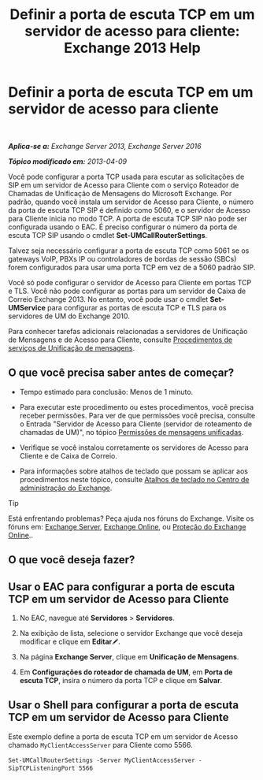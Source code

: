 ﻿---
title: 'Definir a porta de escuta TCP em um servidor de acesso para cliente: Exchange 2013 Help'
TOCTitle: Definir a porta de escuta TCP em um servidor de acesso para cliente
ms:assetid: 5f48f21a-d8d4-48b2-868f-9a3647693841
ms:mtpsurl: https://technet.microsoft.com/pt-br/library/JJ673530(v=EXCHG.150)
ms:contentKeyID: 50556209
ms.date: 05/22/2018
mtps_version: v=EXCHG.150
ms.translationtype: MT
---

# Definir a porta de escuta TCP em um servidor de acesso para cliente

 

_**Aplica-se a:** Exchange Server 2013, Exchange Server 2016_

_**Tópico modificado em:** 2013-04-09_

Você pode configurar a porta TCP usada para escutar as solicitações de SIP em um servidor de Acesso para Cliente com o serviço Roteador de Chamadas de Unificação de Mensagens do Microsoft Exchange. Por padrão, quando você instala um servidor de Acesso para Cliente, o número da porta de escuta TCP SIP é definido como 5060, e o servidor de Acesso para Cliente inicia no modo TCP. A porta de escuta TCP SIP não pode ser configurada usando o EAC. É preciso configurar o número da porta de escuta TCP SIP usando o cmdlet **Set-UMCallRouterSettings**.

Talvez seja necessário configurar a porta de escuta TCP como 5061 se os gateways VoIP, PBXs IP ou controladores de bordas de sessão (SBCs) forem configurados para usar uma porta TCP em vez de a 5060 padrão SIP.

Você só pode configurar o servidor de Acesso para Cliente em portas TCP e TLS. Você não pode configurar as portas para um servidor de Caixa de Correio Exchange 2013. No entanto, você pode usar o cmdlet **Set-UMService** para configurar as portas de escuta TCP e TLS para os servidores de UM do Exchange 2010.

Para conhecer tarefas adicionais relacionadas a servidores de Unificação de Mensagens e de Acesso para Cliente, consulte [Procedimentos de serviços de Unificação de mensagens](um-services-procedures-exchange-2013-help.md).

## O que você precisa saber antes de começar?

  - Tempo estimado para conclusão: Menos de 1 minuto.

  - Para executar este procedimento ou estes procedimentos, você precisa receber permissões. Para ver de que permissões você precisa, consulte o Entrada "Servidor de Acesso para Cliente (servidor de roteamento de chamadas de UM)", no tópico [Permissões de mensagens unificadas](unified-messaging-permissions-exchange-2013-help.md).

  - Verifique se você instalou corretamente os servidores de Acesso para Cliente e de Caixa de Correio.

  - Para informações sobre atalhos de teclado que possam se aplicar aos procedimentos neste tópico, consulte [Atalhos de teclado no Centro de administração do Exchange](keyboard-shortcuts-in-the-exchange-admin-center-exchange-online-protection-help.md).


> [!TIP]
> Está enfrentando problemas? Peça ajuda nos fóruns do Exchange. Visite os fóruns em: <A href="https://go.microsoft.com/fwlink/p/?linkid=60612">Exchange Server</A>, <A href="https://go.microsoft.com/fwlink/p/?linkid=267542">Exchange Online</A>, ou <A href="https://go.microsoft.com/fwlink/p/?linkid=285351">Proteção do Exchange Online</A>..



## O que você deseja fazer?

## Usar o EAC para configurar a porta de escuta TCP em um servidor de Acesso para Cliente

1.  No EAC, navegue até **Servidores** \> **Servidores**.

2.  Na exibição de lista, selecione o servidor Exchange que você deseja modificar e clique em **Editar**![Ícone de edição](images/JJ218640.6f53ccb2-1f13-4c02-bea0-30690e6ea71d(EXCHG.150).gif "Ícone de edição").

3.  Na página **Exchange Server**, clique em **Unificação de Mensagens**.

4.  Em **Configurações do roteador de chamada de UM**, em **Porta de escuta TCP**, insira o número da porta TCP e clique em **Salvar**.

## Usar o Shell para configurar a porta de escuta TCP em um servidor de Acesso para Cliente

Este exemplo define a porta de escuta TCP em um servidor de Acesso chamado `MyClientAccessServer` para Cliente como 5566.

    Set-UMCallRouterSettings -Server MyClientAccessServer -SipTCPListeningPort 5566

